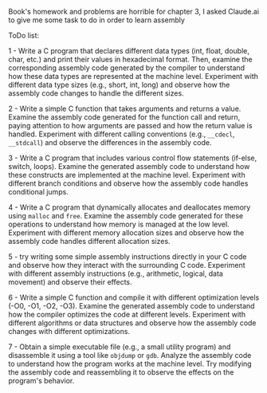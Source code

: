 Book's homework and problems are horrible for chapter 3, I asked Claude.ai to give me some task to do in order to learn assembly

ToDo list:

1 - Write a C program that declares different data types (int, float, double, char, etc.) and print their values in hexadecimal format. Then, examine the corresponding assembly code generated by the compiler to understand how these data types are represented at the machine level.
Experiment with different data type sizes (e.g., short, int, long) and observe how the assembly code changes to handle the different sizes.

2 - Write a simple C function that takes arguments and returns a value. Examine the assembly code generated for the function call and return, paying attention to how arguments are passed and how the return value is handled.
Experiment with different calling conventions (e.g., `__cdecl`, `__stdcall`) and observe the differences in the assembly code.

3 - Write a C program that includes various control flow statements (if-else, switch, loops). Examine the generated assembly code to understand how these constructs are implemented at the machine level.
Experiment with different branch conditions and observe how the assembly code handles conditional jumps.

4 - Write a C program that dynamically allocates and deallocates memory using `malloc` and `free`. Examine the assembly code generated for these operations to understand how memory is managed at the low level.
Experiment with different memory allocation sizes and observe how the assembly code handles different allocation sizes.

5 - try writing some simple assembly instructions directly in your C code and observe how they interact with the surrounding C code.
Experiment with different assembly instructions (e.g., arithmetic, logical, data movement) and observe their effects.

6 - Write a simple C function and compile it with different optimization levels (-O0, -O1, -O2, -O3). Examine the generated assembly code to understand how the compiler optimizes the code at different levels.
Experiment with different algorithms or data structures and observe how the assembly code changes with different optimizations.

7 - Obtain a simple executable file (e.g., a small utility program) and disassemble it using a tool like `objdump` or `gdb`. Analyze the assembly code to understand how the program works at the machine level.
Try modifying the assembly code and reassembling it to observe the effects on the program's behavior.

